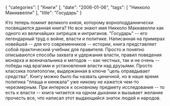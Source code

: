 {
   "categories": [
      "Книги"
   ],
   "date": "2006-01-06",
   "tags": [
      "Никколо Макиавелли"
   ],
   "title": "Государь"
}

Кто теперь помнит великого князя, которому ворноподданнически посвящается данная книга? Но все знают имя Никколо Макиавелли как одного из величайших хитрецов и интриганов. "Государь" -- его легендарный труд о войне, власти и политике. Написанная на примерах новейшей -- для его современников -- истории, книга представляет собой практический учебник для правителя. Просто и понятно описываются способы захвата и удержания власти, правил поведения монарха и военачальника и методов -- как честных, так и не очень -- победы над врагами и установления власти над друзьями. Просто классика политологии, выдержанная в ключе "цель оправдывает средства". Книгу можно было бы назвать циничной, но в наше время политика "плаща и кинжала" уже никому не кажется чем-то черезмерным. При интересе к основному предмету исследования -- то есть к власти -- книга читается на одном дыхании и вызывает желание прочесть все, что написал этот выдающийся знаток людей и народов.

